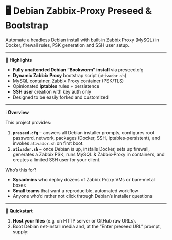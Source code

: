 # 🖥️ Debian Zabbix‐Proxy Preseed & Bootstrap

Automate a headless Debian install with built‑in Zabbix Proxy (MySQL) in Docker, firewall rules, PSK generation and SSH user setup.

---

🌟 **Highlights**

- **Fully unattended Debian “Bookworm” install** via preseed.cfg  
- **Dynamic Zabbix Proxy** bootstrap script (`ativador.sh`)  
- MySQL container, Zabbix Proxy container (PSK/TLS)  
- Opinionated **iptables** rules + persistence  
- **SSH user** creation with key auth only  
- Designed to be easily forked and customized  

---

ℹ️ **Overview**

This project provides:

1. **`preseed.cfg`** – answers all Debian installer prompts, configures root password, network, packages (Docker, SSH, iptables‑persistent), and invokes `ativador.sh` on first boot.
2. **`ativador.sh`** – once Debian is up, installs Docker, sets up firewall, generates a Zabbix PSK, runs MySQL & Zabbix‑Proxy in containers, and creates a limited SSH user for your client.

Who’s this for?  
- **Sysadmins** who deploy dozens of Zabbix Proxy VMs or bare‑metal boxes  
- **Small teams** that want a reproducible, automated workflow  
- Anyone who’d rather not click through Debian’s installer questions  

---

🚀 **Quickstart**

1. **Host your files** (e.g. on HTTP server or GitHub raw URLs).  
2. Boot Debian net‑install media and, at the “Enter preseed URL” prompt, supply:  
